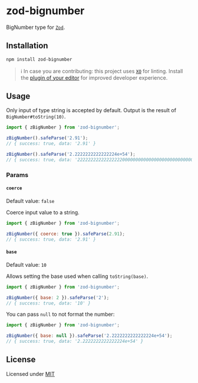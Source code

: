 # zod-bignumber

BigNumber type for [`Zod`](https://zod.dev/).

## Installation

```sh
npm install zod-bignumber
```

> ℹ️ In case you are contributing: this project uses [`XO`](https://github.com/xojs/xo) for linting. Install the [plugin of your editor](https://github.com/xojs/xo#editor-plugins) for improved developer experience.

## Usage

Only input of type string is accepted by default. Output is the result of `BigNumber#toString(10)`.

```js
import { zBigNumber } from 'zod-bignumber';

zBigNumber().safeParse('2.91');
// { success: true, data: '2.91' }

zBigNumber().safeParse('2.2222222222222224e+54');
// { success: true, data: '22222222222222222000000000000000000000000000000000000' }
```

### Params

#### `coerce`

Default value: `false`

Coerce input value to a string.

```js
import { zBigNumber } from 'zod-bignumber';

zBigNumber({ coerce: true }).safeParse(2.91);
// { success: true, data: '2.91' }
```

#### `base`

Default value: `10`

Allows setting the base used when calling `toString(base)`.

```js
import { zBigNumber } from 'zod-bignumber';

zBigNumber({ base: 2 }).safeParse('2');
// { success: true, data: '10' }
```

You can pass `null` to not format the number:

```js
import { zBigNumber } from 'zod-bignumber';

zBigNumber({ base: null }).safeParse('2.2222222222222224e+54');
// { success: true, data: '2.2222222222222224e+54' }
```

## License

Licensed under [MIT](./LICENSE)
